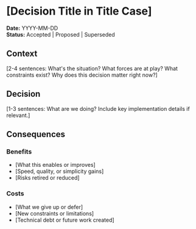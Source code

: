 # [Decision Title in Title Case]

**Date:** YYYY-MM-DD  
**Status:** Accepted | Proposed | Superseded

## Context

[2-4 sentences: What's the situation? What forces are at play? What constraints exist? Why does this decision matter right now?]

## Decision

[1-3 sentences: What are we doing? Include key implementation details if relevant.]

## Consequences

### Benefits

- [What this enables or improves]
- [Speed, quality, or simplicity gains]
- [Risks retired or reduced]

### Costs

- [What we give up or defer]
- [New constraints or limitations]
- [Technical debt or future work created]
